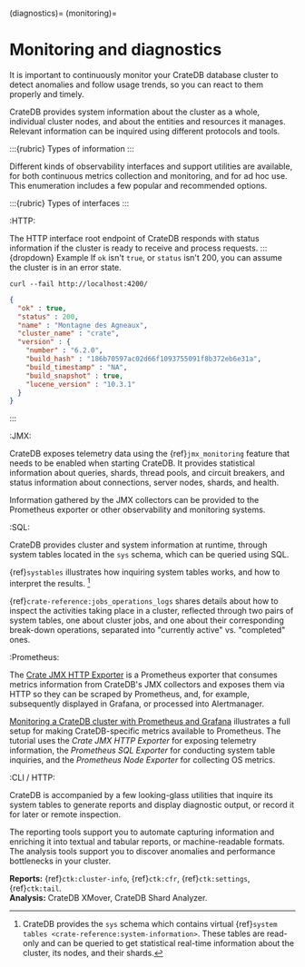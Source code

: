 (diagnostics)=
(monitoring)=

# Monitoring and diagnostics

It is important to continuously monitor your CrateDB database cluster
to detect anomalies and follow usage trends, so you can react to
them properly and timely.

CrateDB provides system information about the cluster as a whole,
individual cluster nodes, and about the entities and resources it manages.
Relevant information can be inquired using different protocols and tools.

:::{rubric} Types of information
:::

Different kinds of observability interfaces and support utilities
are available, for both continuous metrics collection and monitoring,
and for ad hoc use.
This enumeration includes a few popular and recommended options.

:::{rubric} Types of interfaces
:::

:HTTP:

  The HTTP interface root endpoint of CrateDB responds with status
  information if the cluster is ready to receive and process requests.
  :::{dropdown} Example
  If `ok` isn't `true`, or `status` isn't 200, you can assume the
  cluster is in an error state.
  ```shell
  curl --fail http://localhost:4200/
  ```
  ```json
  {
    "ok" : true,
    "status" : 200,
    "name" : "Montagne des Agneaux",
    "cluster_name" : "crate",
    "version" : {
      "number" : "6.2.0",
      "build_hash" : "186b70597ac02d66f1093755091f8b372eb6e31a",
      "build_timestamp" : "NA",
      "build_snapshot" : true,
      "lucene_version" : "10.3.1"
    }
  }
  ```
  :::

:JMX:

  CrateDB exposes telemetry data using the {ref}`jmx_monitoring`
  feature that needs to be enabled when starting CrateDB. It provides
  statistical information about queries, shards, thread pools, and circuit
  breakers, and status information about connections, server nodes, shards,
  and health.

  Information gathered by the JMX collectors can be provided to
  the Prometheus exporter or other observability and monitoring
  systems.

:SQL:

  CrateDB provides cluster and system information at runtime,
  through system tables located in the `sys` schema,
  which can be queried using SQL.

  {ref}`systables` illustrates how inquiring system tables
  works, and how to interpret the results. [^systables-more]

  {ref}`crate-reference:jobs_operations_logs` shares details
  about how to inspect the activities taking place
  in a cluster, reflected through two pairs of system tables, one
  about cluster jobs, and one about their corresponding break-down
  operations, separated into "currently active" vs. "completed" ones.

:Prometheus:

  The [Crate JMX HTTP Exporter] is a Prometheus exporter that consumes
  metrics information from CrateDB's JMX collectors and exposes them
  via HTTP so they can be scraped by Prometheus, and, for example,
  subsequently displayed in Grafana, or processed into Alertmanager.

  [Monitoring a CrateDB cluster with Prometheus and Grafana] illustrates
  a full setup for making CrateDB-specific metrics available to Prometheus.
  The tutorial uses the _Crate JMX HTTP Exporter_ for exposing telemetry
  information, the _Prometheus SQL Exporter_ for conducting system table
  inquiries, and the _Prometheus Node Exporter_ for collecting OS metrics.

:CLI / HTTP:

  CrateDB is accompanied by a few looking-glass utilities that
  inquire its system tables to generate reports and display
  diagnostic output, or record it for later or remote inspection.

  The reporting tools support you to automate capturing information and
  enriching it into textual and tabular reports, or machine-readable formats.
  The analysis tools support you to discover anomalies and performance
  bottlenecks in your cluster.

  **Reports:** {ref}`ctk:cluster-info`, {ref}`ctk:cfr`, {ref}`ctk:settings`, {ref}`ctk:tail`. \
  **Analysis:** CrateDB XMover, CrateDB Shard Analyzer.


[^systables-more]: CrateDB provides the `sys` schema which contains
  virtual {ref}`system tables <crate-reference:system-information>`.
  These tables are read-only and can be queried to get statistical
  real-time information about the cluster, its nodes, and their shards.


[Crate JMX HTTP Exporter]: https://github.com/crate/jmx_exporter
[Monitoring a CrateDB cluster with Prometheus and Grafana]: https://community.cratedb.com/t/monitoring-a-self-managed-cratedb-cluster-with-prometheus-and-grafana/1236
